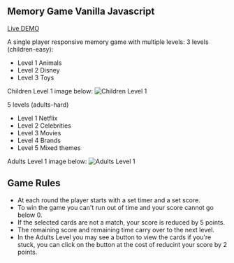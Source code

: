 ## Memory Game Vanilla Javascript

[Live DEMO](https://kd-games.github.io/Project1-Memory-Game/)

A single player responsive memory game with multiple levels: 
3 levels (children-easy): 
- Level 1 Animals
- Level 2 Disney
- Level 3 Toys

Children Level 1 image below:
![Children Level 1](https://i.imgur.com/1EjMAxG.png)

5 levels (adults-hard)
- Level 1 Netflix
- Level 2 Celebrities
- Level 3 Movies
- Level 4 Brands
- Level 5 Mixed themes

Adults Level 1 image below:
![Adults Level 1](https://i.imgur.com/p012xGt.png)

## Game Rules
- At each round the player starts with a set timer and a set score.
- To win the game you can't run out of time and your score cannot go below 0.
- If the selected cards are not a match, your score is reduced by 5 points. 
- The remaining score and remaining time carry over to the next level.
- In the Adults Level you may see a button to view the cards if you're stuck, you can click on the button at the cost of reducint your score by 2 points. 




